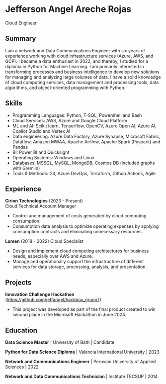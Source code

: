 # Jefferson Angel Areche Rojas
Cloud Engineer

## Summary
I am a network and Data Communications Engineer with six years of experience working with cloud infrastructure services (Azure, AWS, and GCP). I became a data enthusiast in 2022, and thereby, I studied for a diploma in Python for Machine Learning. I am primarily interested in transforming processes and business intelligence to develop new solutions for managing and analyzing large volumes of data. I have a solid knowledge of cloud computing services, data management and processing tools, data algorithms, and object-oriented programming with Python.

## Skills
- Programming Languages: Python, T-SQL, Powershell and Bash
- Cloud Services: AWS, Azure and Google Cloud Platform
- ML and AI: Scikit learn, Tensorflow, OpenCV, Azure Open AI, Azure AI, Copilot Studio and Vertex AI
- Data engineering: Azure Data Factory, Azure Synapse, Microsoft Fabric, Dataflow, Amazon MWAA, Apache Airflow, Apache Spark (Pyspark) and Pandas
- BI: Power BI and Quicksight
- Operating Systems: Windows and Linux
- Databases: MSSQL, MySQL, MongoDB, Cosmos DB (included graphs with Gremlin)
- Tools & Methods: Git, Azure DevOps, Terraform, Github Actions, Agile

## Experience
**Cirion Technologies** (2023 - Present)   
Cloud Technical Account Manager
- Control and management of costs generated by cloud computing consumption.
- Consumption data analysis to optimize operating expenses by applying consumption contracts and eliminating unnecessary resources.


**Lumen** (2018 - 2022)
Cloud Specialist
- Design and implement cloud computing architectures for business needs, especially over AWS and Azure.
- Manage and operationally support the infrastructure of different services for data storage, processing, analysis, and presentation.

## Projects
**Innovation Challenge Hackathon** (https://github.com/jeffangel/hackbox_grupo7)  
- This project was developed as part of the final product created to win second place in the Microsoft Hackathon in June 2024.


## Education

**Data Science Master** | University of Bath | Candidate

**Python for Data Science Diploma** | Valencia International University | 2023

**Network and Communications Engineer** | Peruvian University of Applied Sciences | 2022

**Network and Data Communications Technician** | Institute TECSUP | 2014